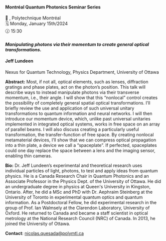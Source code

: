 
#### **Montréal Quantum Photonics Seminar Series**

📍 , Polytechnique Montréal <br>
🗓️ Monday, January 15th/2024 <br>
🕜 15:30 <br>

#### *Manipulating photons via their momentum to create general optical transformations.*
#### Jeff Lundeen
Nexus for Quantum Technology, Physics Department, University of Ottawa

**Abstract:** Most, if not all, optical elements, such as lenses, diffraction gratings and phase plates, act on the photon’s position. This talk will describe ways to instead manipulate photons via their transverse momentum, i.e., their angle. I will show that this “nonlocal” control creates the possibility of completely general spatial optical transformations. I’ll briefly review the use and application of such universal unitary transformations to quantum information and neural networks. I will then introduce our momentum device, which, unlike past universal unitaries implemented in integrated optical systems, works in free space on an array of parallel beams. I will also discuss creating a particularly useful transformation, the transfer-function of free space. By creating nonlocal metamaterial devices, I’ll show that we can compress optical propagation into a thin plate, a device we call a “spaceplate”. If perfected, spaceplates could one day replace the space between a lens and the imaging sensor, enabling thin cameras.

**Bio:** Dr. Jeff Lundeen’s experimental and theoretical research uses individual particles of light, photons, to test and apply ideas from quantum physics. He is a Canada Research Chair in Quantum Photonics and an Associate Professor in the Physics Dept. of the University of Ottawa. He did an undergraduate degree in physics at Queen's University in Kingston, Ontario. After, he did a MSc and PhD with Dr. Aephraim Steinberg at the University of Toronto in experimental quantum optics and quantum information. As a Postdoctoral Fellow, he did experimental research in the group of Prof. Ian Walmsely at the Clarendon Laboratory, University of Oxford. He returned to Canada and became a staff scientist in optical metrology at the National Research Council (NRC) of Canada. In 2013, he joined the University of Ottawa.

**Contact**: nicolas.quesada@polymtl.ca
